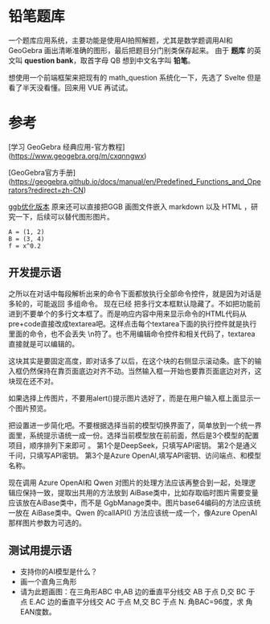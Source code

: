 # 铅笔题库
一个题库应用系统，主要功能是使用AI拍照解题，尤其是数学题调用AI和 GeoGebra 画出清晰准确的图形，最后把题目分门别类保存起来。
由于 **题库** 的英文叫 **question bank**，取首字母 QB 想到中文名字叫 **铅笔**。

想使用一个前端框架来把现有的 math_question 系统化一下，先选了 Svelte 但是看了半天没看懂。回来用 VUE 再试试。


# 参考
[学习 GeoGebra 经典应用-官方教程] (https://www.geogebra.org/m/cxqnngwx)

[GeoGebra官方手册] (https://geogebra.github.io/docs/manual/en/Predefined_Functions_and_Operators?redirect=zh-CN)

[ggb优化版本](https://kz16.top/ggb/ggbpptReadMe.html)
原来还可以直接把GGB 画图文件嵌入 markdown 以及 HTML ，研究一下，后续可以替代图形图片。


```
A = (1, 2)
B = (3, 4)
f = x^0.2
```
## 开发提示语
之所以在对话中每段解析出来的命令下面都放执行全部命令控件，就是因为对话是多轮的，可能返回 多组命令。
现在已经 把多行文本框默认隐藏了。不如把功能前进到不要单个的多行文本框了。而是响应内容中用来显示命令的HTML代码从pre+code直接改成textarea吧。这样点击每个textarea下面的执行控件就是执行里面的命令，也不会丢失 \n符了。也不用编辑命令控件和相关代码了，textarea直接就是可以编辑的。

<div id="chat-container" class="chat-container"></div>
这块其实是要固定高度，即对话多了以后，在这个块的右侧显示滚动条。底下的输入框仍然保持在靠页面底边对齐不动。当然输入框一开始也要靠页面底边对齐，这块现在还不对。

如果选择上传图片，不要用alert()提示图片选好了，而是在用户输入框上面显示一个图片预览。

把设置进一步简化吧。不要根据选择当前的模型切换界面了，简单放到一个统一界面里，系统提示语统一成一份。选择当前模型放在前前面，然后是3个模型的配置项目，顺序排列下来即可 。
第1个是DeepSeek，只填写API密钥。
第2个是通义千问，只填写API密钥。
第3个是Azure OpenAI,填写API密钥、访问端点、和模型名称。


现在调用 Azure OpenAI和 Qwen 对图片的处理方法应该再整合到一起，处理逻辑应保持一致，提取出共用的方法放到 AiBase类中，比如存取临时图片需要变量应该放在AiBase类中，而不是 GgbManage类中。图片base64编码的方法应该统一放在 AiBase类中。Qwen 的callAPI() 方法应该统一成一个，像Azure OpenAI那样图片参数为可选的。

## 测试用提示语

* 支持你的AI模型是什么？
* 画一个直角三角形
* 请为此题画图：在三角形ABC 中,AB 边的垂直平分线交 AB 于点 D,交 BC 于点 E.AC 边的垂直平分线交 AC 于点 M,交 BC 于点 N. 角BAC=96度，求 角EAN度数。
